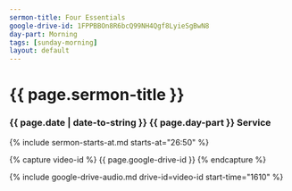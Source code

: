 ```yaml
---
sermon-title: Four Essentials
google-drive-id: 1FPPBBOn8R6bcQ99NH4Qgf8LyieSgBwN8
day-part: Morning
tags: [sunday-morning]
layout: default
---
```


# {{ page.sermon-title }}

### {{ page.date | date-to-string }} {{ page.day-part }} Service

{% include sermon-starts-at.md starts-at="26:50" %}

{% capture video-id %}
{{ page.google-drive-id }}
{% endcapture %}

{% include google-drive-audio.md drive-id=video-id start-time="1610" %}
